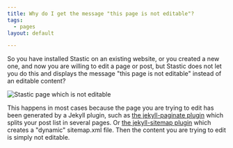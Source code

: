 ```yaml
---
title: Why do I get the message "this page is not editable"?
tags:
  - pages
layout: default

---
```

So you have installed Stastic on an existing website, or you created a new one, and now you are willing to edit a page or post, but Stastic does not let you do this and displays the message "this page is not editable" instead of an editable content?

![Stastic page which is not editable](https://www.stastic.net//assets/2019-08-04-924319.png)


This happens in most cases because the page you are trying to edit has been generated by a Jekyll plugin, such as [the jekyll-paginate plugin](https://jekyllrb.com/docs/pagination/) which splits your post list in several pages. Or [the jekyll-sitemap plugin](https://github.com/jekyll/jekyll-sitemap) which creates a "dynamic" sitemap.xml file. Then the content you are trying to edit is simply not editable.



